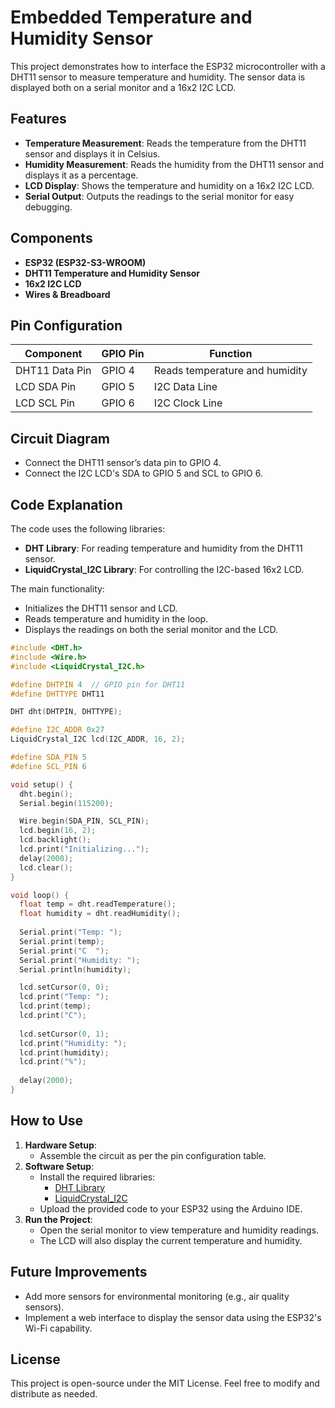 # Embedded Temperature and Humidity Sensor

This project demonstrates how to interface the ESP32 microcontroller with a DHT11 sensor to measure temperature and humidity. The sensor data is displayed both on a serial monitor and a 16x2 I2C LCD.

## Features
- **Temperature Measurement**: Reads the temperature from the DHT11 sensor and displays it in Celsius.
- **Humidity Measurement**: Reads the humidity from the DHT11 sensor and displays it as a percentage.
- **LCD Display**: Shows the temperature and humidity on a 16x2 I2C LCD.
- **Serial Output**: Outputs the readings to the serial monitor for easy debugging.

## Components
- **ESP32 (ESP32-S3-WROOM)**
- **DHT11 Temperature and Humidity Sensor**
- **16x2 I2C LCD**
- **Wires & Breadboard**

## Pin Configuration

| Component           | GPIO Pin      | Function          |
|---------------------|---------------|-------------------|
| DHT11 Data Pin      | GPIO 4        | Reads temperature and humidity |
| LCD SDA Pin         | GPIO 5        | I2C Data Line      |
| LCD SCL Pin         | GPIO 6        | I2C Clock Line     |

## Circuit Diagram
- Connect the DHT11 sensor’s data pin to GPIO 4.
- Connect the I2C LCD's SDA to GPIO 5 and SCL to GPIO 6.
  
## Code Explanation
The code uses the following libraries:
- **DHT Library**: For reading temperature and humidity from the DHT11 sensor.
- **LiquidCrystal_I2C Library**: For controlling the I2C-based 16x2 LCD.

The main functionality:
- Initializes the DHT11 sensor and LCD.
- Reads temperature and humidity in the loop.
- Displays the readings on both the serial monitor and the LCD.

```cpp
#include <DHT.h>
#include <Wire.h>
#include <LiquidCrystal_I2C.h>

#define DHTPIN 4  // GPIO pin for DHT11
#define DHTTYPE DHT11

DHT dht(DHTPIN, DHTTYPE);

#define I2C_ADDR 0x27  
LiquidCrystal_I2C lcd(I2C_ADDR, 16, 2);

#define SDA_PIN 5  
#define SCL_PIN 6  

void setup() {
  dht.begin();
  Serial.begin(115200);

  Wire.begin(SDA_PIN, SCL_PIN);
  lcd.begin(16, 2);
  lcd.backlight();
  lcd.print("Initializing...");
  delay(2000);
  lcd.clear();
}

void loop() {
  float temp = dht.readTemperature();
  float humidity = dht.readHumidity();
  
  Serial.print("Temp: ");
  Serial.print(temp);
  Serial.print("C  ");
  Serial.print("Humidity: ");
  Serial.println(humidity);

  lcd.setCursor(0, 0);
  lcd.print("Temp: ");
  lcd.print(temp);
  lcd.print("C");
  
  lcd.setCursor(0, 1);
  lcd.print("Humidity: ");
  lcd.print(humidity);
  lcd.print("%");
  
  delay(2000);
}
```

## How to Use
1. **Hardware Setup**:
   - Assemble the circuit as per the pin configuration table.
2. **Software Setup**:
   - Install the required libraries:
     - [DHT Library](https://github.com/adafruit/DHT-sensor-library)
     - [LiquidCrystal_I2C](https://github.com/johnrickman/LiquidCrystal_I2C)
   - Upload the provided code to your ESP32 using the Arduino IDE.
3. **Run the Project**:
   - Open the serial monitor to view temperature and humidity readings.
   - The LCD will also display the current temperature and humidity.

## Future Improvements
- Add more sensors for environmental monitoring (e.g., air quality sensors).
- Implement a web interface to display the sensor data using the ESP32's Wi-Fi capability.
  
## License
This project is open-source under the MIT License. Feel free to modify and distribute as needed.

